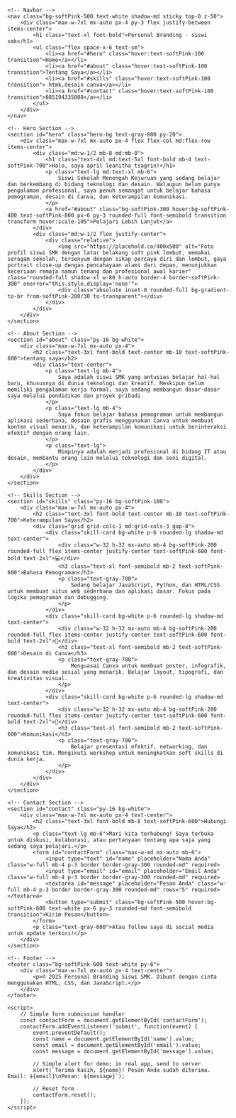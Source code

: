 <!DOCTYPE html>
<html lang="id">
<head>
    <meta charset="UTF-8">
    <meta name="viewport" content="width=device-width, initial-scale=1.0">
    <title>Personal Branding - siswi smk</title>
    <script src="https://cdn.tailwindcss.com"></script>
    <script>
        tailwind.config = {
            theme: {
                extend: {
                    colors: {
                        softPink: {
                            50: '#fef7f9',
                            100: '#fef2f5',
                            200: '#fce7ed',
                            300: '#fad1de',
                            400: '#f8b9cb',
                            500: '#f4a3b8',
                            600: '#e08ba3',
                            700: '#c76e87',
                            800: '#a7586d',
                            900: '#8a4a59'
                        }
                    }
                }
            }
        }
    </script>
    <style>
        body {
            font-family: 'Inter', sans-serif;
        }
        .hero-bg {
            background: linear-gradient(135deg, #fce7ed 0%, #fad1de 100%);
        }
        .skill-card {
            transition: transform 0.3s ease, box-shadow 0.3s ease;
        }
        .skill-card:hover {
            transform: translateY(-5px);
            box-shadow: 0 10px 20px rgba(0, 0, 0, 0.15);
        }
    </style>
</head>
<body class="bg-softPink-50 text-gray-800">

    <!-- Navbar -->
    <nav class="bg-softPink-500 text-white shadow-md sticky top-0 z-50">
        <div class="max-w-7xl mx-auto px-4 py-3 flex justify-between items-center">
            <h1 class="text-xl font-bold">Personal Branding - siswi smk</h1>
            <ul class="flex space-x-6 text-sm">
                <li><a href="#hero" class="hover:text-softPink-100 transition">Home</a></li>
                <li><a href="#about" class="hover:text-softPink-100 transition">Tentang Saya</a></li>
                <li><a href="#skills" class="hover:text-softPink-100 transition"> htmk,desain canva</a></li>
                <li><a href="#contact" class="hover:text-softPink-100 transition">085194335008</a></li>
            </ul>
        </div>
    </nav>

    <!-- Hero Section -->
    <section id="hero" class="hero-bg text-gray-800 py-20">
        <div class="max-w-7xl mx-auto px-4 flex flex-col md:flex-row items-center">
            <div class="md:w-1/2 mb-8 md:mb-0">
                <h1 class="text-4xl md:text-5xl font-bold mb-4 text-softPink-700">Halo, saya april leanitha tsagrin!</h1>
                <p class="text-lg md:text-xl mb-6">
                    Siswi Sekolah Menengah Kejuruan yang sedang belajar dan berkembang di bidang teknologi dan desain. Walaupun belum punya pengalaman profesional, saya penuh semangat untuk belajar bahasa pemograman, desain di Canva, dan keterampilan komunikasi.
                </p>
                <a href="#about" class="bg-softPink-300 hover:bg-softPink-400 text-softPink-800 px-6 py-3 rounded-full font-semibold transition transform hover:scale-105">Pelajari Lebih Lanjut</a>
            </div>
            <div class="md:w-1/2 flex justify-center">
                <div class="relative">
                    <img src="https://placehold.co/400x500" alt="Foto profil siswi SMK dengan latar belakang soft pink lembut, memakai seragam sekolah, tersenyum dengan sikap percaya diri dan lembut, gaya portrait close-up dengan pencahayaan alami dari depan, menunjukkan keceriaan remaja namun tenang dan profesional awal karier" class="rounded-full shadow-xl w-80 h-auto border-4 border-softPink-300" onerror="this.style.display='none'">
                    <div class="absolute inset-0 rounded-full bg-gradient-to-br from-softPink-200/30 to-transparent"></div>
                </div>
            </div>
        </div>
    </section>

    <!-- About Section -->
    <section id="about" class="py-16 bg-white">
        <div class="max-w-7xl mx-auto px-4">
            <h2 class="text-3xl font-bold text-center mb-10 text-softPink-600">tentang saya</h2>
            <div class="text-center">
                <p class="text-lg mb-4">
                    Saya adalah siswi SMK yang antusias belajar hal-hal baru, khususnya di dunia teknologi dan kreatif. Meskipun belum memiliki pengalaman kerja formal, saya sedang membangun dasar-dasar saya melalui pendidikan dan proyek pribadi.
                </p>
                <p class="text-lg mb-4">
                    Saya fokus belajar bahasa pemograman untuk membangun aplikasi sederhana, desain grafis menggunakan Canva untuk membuat konten visual menarik, dan keterampilan komunikasi untuk berinteraksi efektif dengan orang lain.
                </p>
                <p class="text-lg">
                    Mimpinya adalah menjadi profesional di bidang IT atau desain, membantu orang lain melalui teknologi dan seni digital.
                </p>
            </div>
        </div>
    </section>

    <!-- Skills Section -->
    <section id="skills" class="py-16 bg-softPink-100">
        <div class="max-w-7xl mx-auto px-4">
            <h2 class="text-3xl font-bold text-center mb-10 text-softPink-700">Keterampilan Saya</h2>
            <div class="grid grid-cols-1 md:grid-cols-3 gap-8">
                <div class="skill-card bg-white p-6 rounded-lg shadow-md text-center">
                    <div class="w-32 h-32 mx-auto mb-4 bg-softPink-200 rounded-full flex items-center justify-center text-softPink-600 font-bold text-2xl">💻</div>
                    <h3 class="text-xl font-semibold mb-2 text-softPink-600">Bahasa Pemograman</h3>
                    <p class="text-gray-700">
                        Sedang belajar JavaScript, Python, dan HTML/CSS untuk membuat situs web sederhana dan aplikasi dasar. Fokus pada logika pemograman dan debugging.
                    </p>
                </div>
                <div class="skill-card bg-white p-6 rounded-lg shadow-md text-center">
                    <div class="w-32 h-32 mx-auto mb-4 bg-softPink-200 rounded-full flex items-center justify-center text-softPink-600 font-bold text-2xl">🎨</div>
                    <h3 class="text-xl font-semibold mb-2 text-softPink-600">Desain di Canva</h3>
                    <p class="text-gray-700">
                        Menguasai Canva untuk membuat poster, infografik, dan desain media sosial yang menarik. Belajar layout, tipografi, dan kreativitas visual.
                    </p>
                </div>
                <div class="skill-card bg-white p-6 rounded-lg shadow-md text-center">
                    <div class="w-32 h-32 mx-auto mb-4 bg-softPink-200 rounded-full flex items-center justify-center text-softPink-600 font-bold text-2xl">💬</div>
                    <h3 class="text-xl font-semibold mb-2 text-softPink-600">Komunikasi</h3>
                    <p class="text-gray-700">
                        Belajar presentasi efektif, networking, dan komunikasi tim. Mengikuti workshop untuk meningkatkan soft skills di dunia kerja.
                    </p>
                </div>
            </div>
        </div>
    </section>

    <!-- Contact Section -->
    <section id="contact" class="py-16 bg-white">
        <div class="max-w-7xl mx-auto px-4 text-center">
            <h2 class="text-3xl font-bold mb-8 text-softPink-600">Hubungi Saya</h2>
            <p class="text-lg mb-6">Mari kita terhubung! Saya terbuka untuk diskusi, kolaborasi, atau pertanyaan tentang apa saja yang sedang saya pelajari.</p>
            <form id="contactForm" class="max-w-md mx-auto mb-6">
                <input type="text" id="name" placeholder="Nama Anda" class="w-full mb-4 p-3 border border-gray-300 rounded-md" required>
                <input type="email" id="email" placeholder="Email Anda" class="w-full mb-4 p-3 border border-gray-300 rounded-md" required>
                <textarea id="message" placeholder="Pesan Anda" class="w-full mb-4 p-3 border border-gray-300 rounded-md" rows="5" required></textarea>
                <button type="submit" class="bg-softPink-500 hover:bg-softPink-600 text-white px-6 py-3 rounded-md font-semibold transition">Kirim Pesan</button>
            </form>
            <p class="text-gray-600">Atau follow saya di social media untuk update terkini!</p>
        </div>
    </section>

    <!-- Footer -->
    <footer class="bg-softPink-600 text-white py-6">
        <div class="max-w-7xl mx-auto px-4 text-center">
            <p>© 2025 Personal Branding Siswi SMK. Dibuat dengan cinta menggunakan HTML, CSS, dan JavaScript.</p>
        </div>
    </footer>

    <script>
        // Simple form submission handler
        const contactForm = document.getElementById('contactForm');
        contactForm.addEventListener('submit', function(event) {
            event.preventDefault();
            const name = document.getElementById('name').value;
            const email = document.getElementById('email').value;
            const message = document.getElementById('message').value;

            // Simple alert for demo; in real app, send to server
            alert(`Terima kasih, ${name}! Pesan Anda sudah diterima. Email: ${email}\nPesan: ${message}`);

            // Reset form
            contactForm.reset();
        });
    </script>
</body>
</html>
